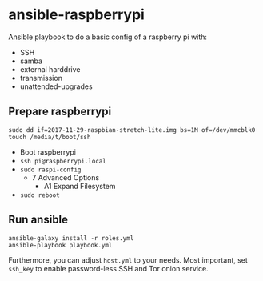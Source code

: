 ansible-raspberrypi
===================

Ansible playbook to do a basic config of a raspberry pi with:

 * SSH
 * samba
 * external harddrive
 * transmission
 * unattended-upgrades

Prepare raspberrypi
-------------------

```
sudo dd if=2017-11-29-raspbian-stretch-lite.img bs=1M of=/dev/mmcblk0 
touch /media/t/boot/ssh
```

* Boot raspberrypi
* `ssh pi@raspberrypi.local`
* `sudo raspi-config`
  * 7 Advanced Options
    * A1 Expand Filesystem
* `sudo reboot`

Run ansible
-----------

```
ansible-galaxy install -r roles.yml
ansible-playbook playbook.yml
```

Furthermore, you can adjust `host.yml` to your needs.
Most important, set `ssh_key` to enable password-less SSH and Tor onion service.
